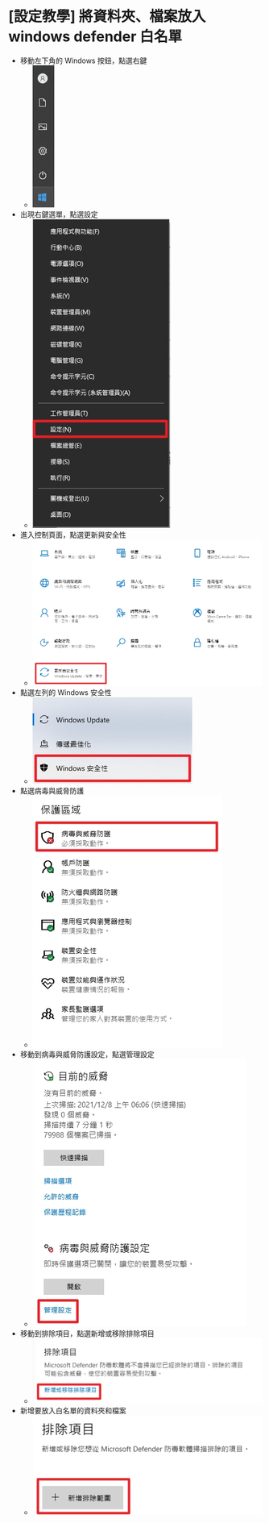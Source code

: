 # [設定教學] 將資料夾、檔案放入 windows defender 白名單

- 移動左下角的 Windows 按鈕，點選右鍵   
  - ![](windows-defender-whitelist-folder/windows-defender-whitelist-folder(1).jpg)
- 出現右鍵選單，點選設定
  - ![](windows-defender-whitelist-folder/windows-defender-whitelist-folder(2).jpg)
- 進入控制頁面，點選更新與安全性
  - ![](windows-defender-whitelist-folder/windows-defender-whitelist-folder(3).jpg)
- 點選左列的 Windows 安全性
  - ![](windows-defender-whitelist-folder/windows-defender-whitelist-folder(4).jpg)
- 點選病毒與威脅防護
  - ![](windows-defender-whitelist-folder/windows-defender-whitelist-folder(5).jpg)
- 移動到病毒與威脅防護設定，點選管理設定
  - ![](windows-defender-whitelist-folder/windows-defender-whitelist-folder(6).jpg)
- 移動到排除項目，點選新增或移除排除項目
  - ![](windows-defender-whitelist-folder/windows-defender-whitelist-folder(7).jpg)
- 新增要放入白名單的資料夾和檔案
  - ![](windows-defender-whitelist-folder/windows-defender-whitelist-folder(8).jpg)
